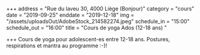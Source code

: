 +++
address = "Rue du laveu 30, 4000 Liège (Bonjour)"
category = "cours"
date = "2019-09-25"
enddate = "2019-12-18"
img = "/assets/uploadsOut/AdobeStock_214582274.jpeg"
schedule_in = "15:00"
schedule_out = "16:00"
title = "Cours de yoga Ados (12-18 ans) "

+++
Cours de yoga pour adolescent-es entre 12-18 ans. Postures, respirations et mantra au programme :-)!
